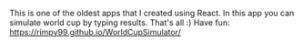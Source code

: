 This is one of the oldest apps that I created using React.
In this app you can simulate world cup by typing results.
That's all :)
Have fun: https://rimpy99.github.io/WorldCupSimulator/
